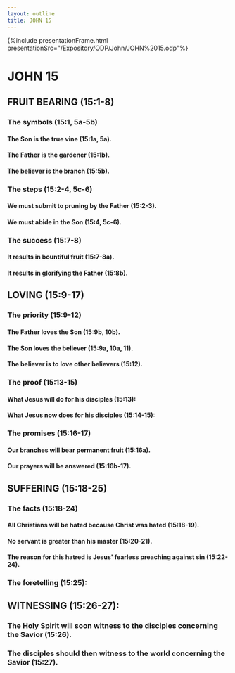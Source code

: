 ```yaml
---
layout: outline
title: JOHN 15
---
```

{%include presentationFrame.html presentationSrc="/Expository/ODP/John/JOHN%2015.odp"%}

# JOHN 15
## FRUIT BEARING (15:1-8) 
###  The symbols (15:1, 5a-5b) 
####  The Son is the true vine (15:1a, 5a). 
####  The Father is the gardener (15:1b). 
####  The believer is the branch (15:5b). 
###  The steps (15:2-4, 5c-6) 
####  We must submit to pruning by the Father (15:2-3). 
####  We must abide in the Son (15:4, 5c-6). 
###  The success (15:7-8) 
####  It results in bountiful fruit (15:7-8a). 
####  It results in glorifying the Father (15:8b). 
## LOVING (15:9-17) 
###  The priority (15:9-12) 
####  The Father loves the Son (15:9b, 10b). 
####  The Son loves the believer (15:9a, 10a, 11). 
####  The believer is to love other believers (15:12). 
###  The proof (15:13-15) 
####  What Jesus will do for his disciples (15:13): 
####  What Jesus now does for his disciples (15:14-15): 
###  The promises (15:16-17) 
####  Our branches will bear permanent fruit (15:16a). 
####  Our prayers will be answered (15:16b-17). 
## SUFFERING (15:18-25) 
###  The facts (15:18-24) 
####  All Christians will be hated because Christ was hated (15:18-19). 
####  No servant is greater than his master (15:20-21). 
####  The reason for this hatred is Jesus\' fearless preaching against sin (15:22-24). 
###  The foretelling (15:25): 
## WITNESSING (15:26-27): 
###  The Holy Spirit will soon witness to the disciples concerning the Savior (15:26). 
###  The disciples should then witness to the world concerning the Savior (15:27). 
